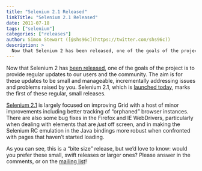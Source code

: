 ```yaml
---
title: "Selenium 2.1 Released"
linkTitle: "Selenium 2.1 Released"
date: 2011-07-18
tags: ["selenium"]
categories: ["releases"]
author: Simon Stewart ([@shs96c](https://twitter.com/shs96c))
description: >
  Now that Selenium 2 has been released, one of the goals of the project is to provide regular updates to our users and the community.
---
```


Now that Selenium 2 has [been released](http://seleniumhq.wordpress.com/2011/07/08/selenium-2-0/), one of the goals of the project is to provide regular updates to our users and the community. The aim is for these updates to be small and manageable, incrementally addressing issues and problems raised by you. Selenium 2.1, which is [launched today](http://seleniumhq.org/download/), marks the first of these regular, small releases.

[Selenium 2.1](http://seleniumhq.org/download/) is largely focused on improving Grid with a host of minor improvements including better tracking of “orphaned” browser instances. There are also some bug fixes in the Firefox and IE WebDrivers, particularly when dealing with elements that are _just_ off screen, and in making the Selenium RC emulation in the Java bindings more robust when confronted with pages that haven’t started loading.

As you can see, this is a “bite size” release, but we’d love to know: would you prefer these small, swift releases or larger ones? Please answer in the comments, or on the [mailing list](https://groups.google.com/group/selenium-users)!